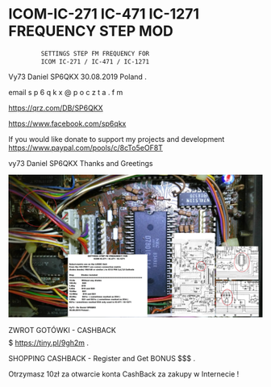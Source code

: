 # ICOM-IC-271 IC-471 IC-1271 FREQUENCY STEP MOD 

             SETTINGS STEP FM FREQUENCY FOR 
             ICOM IC-271 / IC-471 / IC-1271  
 

Vy73 
Daniel SP6QKX 
30.08.2019 Poland .


email  s p 6 q k x @ p o c z t a . f m

https://qrz.com/DB/SP6QKX

https://www.facebook.com/sp6qkx

If you would like donate to support my projects and development
https://www.paypal.com/pools/c/8cTo5eOF8T

vy73 Daniel SP6QKX
Thanks and Greetings


<img src="https://raw.githubusercontent.com/SP6QKX/ICOM-IC-271-IC-471-IC-1271-FREQUENCY-STEP-MOD/master/IC271_IC471_IC1271_STEP_MOD.JPG">


ZWROT GOTÓWKI - CASHBACK  $$$$$  https://tiny.pl/9gh2m .

SHOPPING CASHBACK - Register and Get BONUS  $$$ .

Otrzymasz 10zł za otwarcie konta CashBack za zakupy w Internecie !
